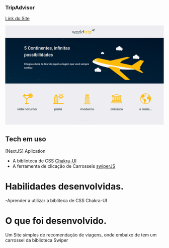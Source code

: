 ### TripAdvisor

[Link do Site](https://chrakra-ui-project.vercel.app/)

![plot](./public/tripPreview.png)

## Tech em uso

[NextJS] Aplication </br>
  - A biblioteca de CSS [Chakra-UI](https://chakra-ui.com/)
  - A ferramenta de clicação de Carrosseis [swiperJS](https://swiperjs.com/)


# Habilidades desenvolvidas.

-Aprender a utilizar a bibliteca de CSS Chakra-UI </br>


# O que foi desenvolvido.

Um Site simples de recomendação de viagens, onde embaixo de tem um carrossel da biblioteca Swiper
